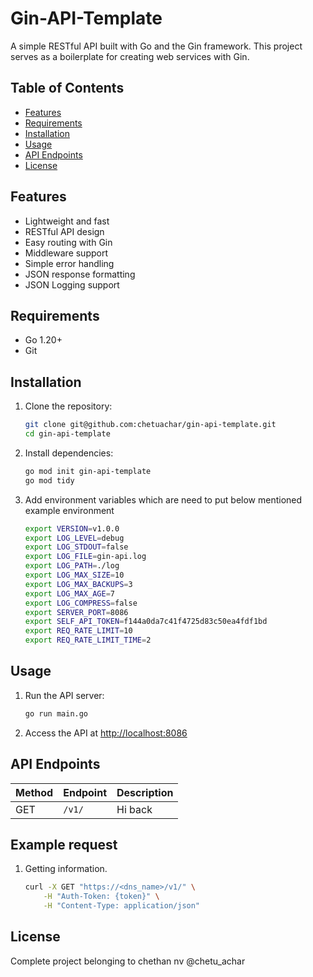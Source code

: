 # Gin-API-Template

A simple RESTful API built with Go and the Gin framework. This project serves as a boilerplate for creating web services with Gin.

## Table of Contents

- [Features](#features)
- [Requirements](#requirements)
- [Installation](#installation)
- [Usage](#usage)
- [API Endpoints](#api-endpoints)
- [License](#license)

## Features

- Lightweight and fast
- RESTful API design
- Easy routing with Gin
- Middleware support
- Simple error handling
- JSON response formatting
- JSON Logging support

## Requirements

- Go 1.20+
- Git

## Installation

1. Clone the repository:

    ```bash
    git clone git@github.com:chetuachar/gin-api-template.git
    cd gin-api-template
    ```

2. Install dependencies:

    ```bash
    go mod init gin-api-template
    go mod tidy
    ```

3. Add environment variables which are need to put below mentioned example environment

    ```bash
    export VERSION=v1.0.0
    export LOG_LEVEL=debug
    export LOG_STDOUT=false
    export LOG_FILE=gin-api.log
    export LOG_PATH=./log
    export LOG_MAX_SIZE=10
    export LOG_MAX_BACKUPS=3
    export LOG_MAX_AGE=7
    export LOG_COMPRESS=false
    export SERVER_PORT=8086
    export SELF_API_TOKEN=f144a0da7c41f4725d83c50ea4fdf1bd
    export REQ_RATE_LIMIT=10
    export REQ_RATE_LIMIT_TIME=2

    ```

## Usage

1. Run the API server:

    ```bash
    go run main.go
    ```

2. Access the API at <http://localhost:8086>

## API Endpoints

| Method | Endpoint                             | Description                               |
|--------|--------------------------------------|-------------------------------------------|
| GET    | `/v1/` | Hi back |


## Example request

1. Getting information.

    ```bash
    curl -X GET "https://<dns_name>/v1/" \
        -H "Auth-Token: {token}" \
        -H "Content-Type: application/json"
    ```

## License

Complete project belonging to chethan nv @chetu_achar